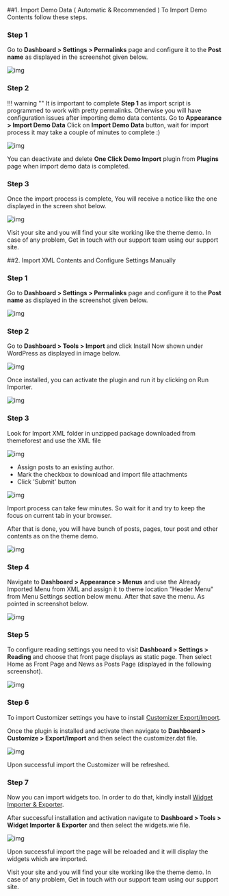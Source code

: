 ##1. Import Demo Data ( Automatic & Recommended )
To Import Demo Contents follow these steps.

### **Step 1**
Go to **Dashboard > Settings > Permalinks** page and configure it to the **Post name** as displayed in the screenshot given below.

![img](img/install-10.png)

### **Step 2**

!!! warning ""
    It is important to complete **Step 1** as import script is programmed to work with pretty permalinks. Otherwise you will have configuration issues after importing demo data contents.
Go to **Appearance > Import Demo Data** Click on **Import Demo Data** button, wait for import process it may take a couple of minutes to complete :)

![img](img/08-install.png)
    
You can deactivate and delete **One Click Demo Import** plugin from **Plugins** page when import demo data is completed.

### **Step 3**
Once the import process is complete, You will receive a notice like the one displayed in the screen shot below.

![img](img/all-done.png)

Visit your site and you will find your site working like the theme demo. In case of any problem, Get in touch with our support team using our support site.

##2. Import XML Contents and Configure Settings Manually
### **Step 1**
Go to **Dashboard > Settings > Permalinks** page and configure it to the **Post name** as displayed in the screenshot given below.

![img](img/install-10.png)

### **Step 2**

Go to **Dashboard > Tools > Import** and click Install Now shown under WordPress as displayed in image below.

![img](img/install-wordpress-importer.png)

Once installed, you can activate the plugin and run it by clicking on Run Importer.

![img](img/run-wordpress-importer.png)

### **Step 3**
Look for Import XML folder in unzipped package downloaded from themeforest and use the XML file 

![img](img/upload-and-import.png)

* Assign posts to an existing author.
* Mark the checkbox to download and import file attachments
* Click 'Submit' button

![img](img/assgin-posts.png)

Import process can take few minutes. So wait for it and try to keep the focus on current tab in your browser.

After that is done, you will have bunch of posts, pages, tour post and other contents as on the theme demo.

![img](img/importer-all-done.png)

### **Step 4**

Navigate to **Dashboard > Appearance > Menus** and use the Already Imported Menu from XML and assign it to theme location "Header Menu" from Menu Settings section below menu. After that save the menu. As pointed in screenshot below.

![img](img/header-menu.png)

### **Step 5**

To configure reading settings you need to visit **Dashboard > Settings > Reading** and choose that front page displays as static page. Then select Home as Front Page and News as Posts Page (displayed in the following screenshot).

![img](img/install-09.png)

### **Step 6**

To import Customizer settings you have to install [ Customizer Export/Import](https://wordpress.org/plugins/customizer-export-import/).

Once the plugin is installed and activate then navigate to **Dashboard > Customize > Export/Import** and then select the customizer.dat file.

![img](img/import-customizer-settings.png)

Upon successful import the Customizer will be refreshed.

### **Step 7**

Now you can import widgets too. In order to do that, kindly install [Widget Importer & Exporter](https://wordpress.org/plugins/widget-importer-exporter/).


After successful installation and activation navigate to **Dashboard > Tools > Widget Importer & Exporter** and then select the widgets.wie file.

![img](img/import-widget-settings.png)

Upon successful import the page will be reloaded and it will display the widgets which are imported.

Visit your site and you will find your site working like the theme demo. In case of any problem, Get in touch with our support team using our support site.

